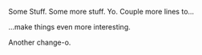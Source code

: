 Some Stuff. Some more stuff. Yo.
Couple more lines to...

...make things even more interesting.

Another change-o.